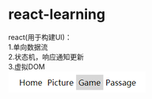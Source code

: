 # react-learning
react(用于构建UI)：<br>
1.单向数据流 <br>
2.状态机，响应通知更新 <br>
3.虚拟DOM <br>
![Image text](https://github.com/1036875207/react-learning/blob/master/ref/nav.png)
